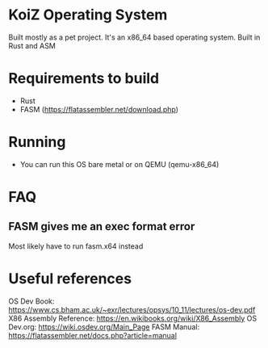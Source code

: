 # KoiZ Operating System
Built mostly as a pet project. It's an x86_64 based operating system.
Built in Rust and ASM

# Requirements to build
- Rust
- FASM (https://flatassembler.net/download.php)

# Running
- You can run this OS bare metal or on QEMU (qemu-x86_64)

# FAQ

## FASM gives me an exec format error
Most likely have to run fasm.x64 instead

# Useful references
OS Dev Book: https://www.cs.bham.ac.uk/~exr/lectures/opsys/10_11/lectures/os-dev.pdf
X86 Assembly Reference: https://en.wikibooks.org/wiki/X86_Assembly
OS Dev.org: https://wiki.osdev.org/Main_Page
FASM Manual: https://flatassembler.net/docs.php?article=manual